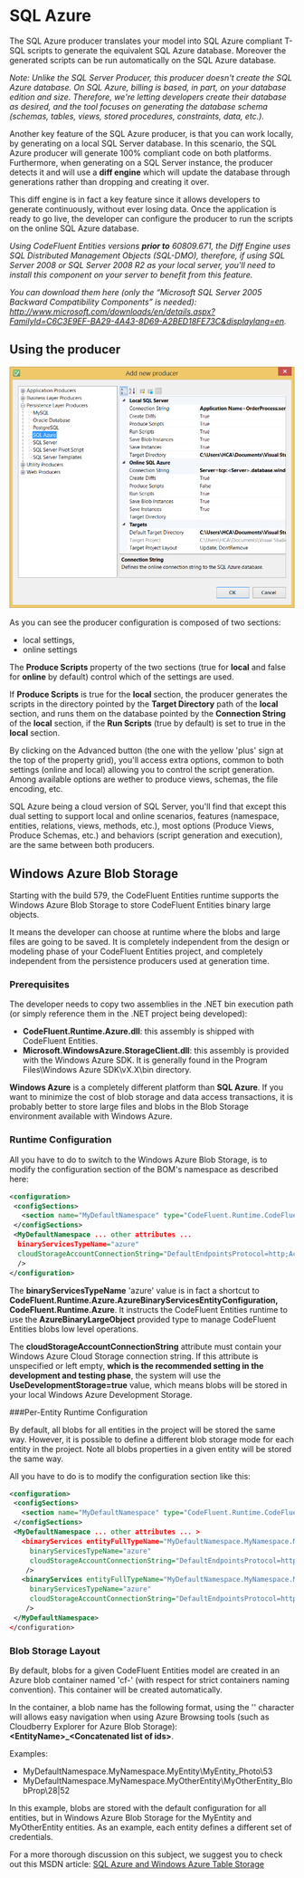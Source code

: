 # SQL Azure

The SQL Azure producer translates your model into SQL Azure compliant T-SQL scripts to generate the equivalent SQL Azure database. Moreover the generated scripts can be run automatically on the SQL Azure database.

*Note: Unlike the SQL Server Producer, this producer doesn't create the SQL Azure database. On SQL Azure, billing is based, in part, on your database edition and size. Therefore, we're letting developers create their database as desired, and the tool focuses on generating the database schema (schemas, tables, views, stored procedures, constraints, data, etc.).*

Another key feature of the SQL Azure producer, is that you can work locally, by generating on a local SQL Server database. In this scenario, the SQL Azure producer will generate 100% compliant code on both platforms. Furthermore, when generating on a SQL Server instance, the producer detects it and will use a **diff engine** which will update the database through generations rather than dropping and creating it over.

This diff engine is in fact a key feature since it allows developers to generate continuously, without ever losing data. Once the application is ready to go live, the developer can configure the producer to run the scripts on the online SQL Azure database.

*Using CodeFluent Entities versions **prior to** 60809.671, the Diff Engine uses SQL Distributed Management Objects (SQL-DMO), therefore, if using SQL Server 2008 or SQL Server 2008 R2 as your local server, you'll need to install this component on your server to benefit from this feature.*

*You can download them here (only the “Microsoft SQL Server 2005 Backward Compatibility Components” is needed): http://www.microsoft.com/downloads/en/details.aspx?FamilyId=C6C3E9EF-BA29-4A43-8D69-A2BED18FE73C&displaylang=en.*

## Using the producer

![](img/sql-azure-01.png)

As you can see the producer configuration is composed of two sections:

* local settings,
* online settings

The **Produce Scripts** property of the two sections (true for **local** and false for **online** by default) control which of the settings are used.

If **Produce Scripts** is true for the **local** section, the producer generates the scripts in the directory pointed by the **Target Directory** path of the **local** section, and runs them on the database pointed by the **Connection String** of the **local** section, if the **Run Scripts** (true by default) is set to true in the **local** section.

By clicking on the Advanced button (the one with the yellow 'plus' sign at the top of the property grid), you'll access extra options, common to both settings (online and local) allowing you to control the script generation. Among available options are wether to produce views, schemas, the file encoding, etc.

SQL Azure being a cloud version of SQL Server, you'll find that except this dual setting to support local and online scenarios, features (namespace, entities, relations, views, methods, etc.), most options (Produce Views, Produce Schemas, etc.) and behaviors (script generation and execution), are the same between both producers.

## Windows Azure Blob Storage

Starting with the build 579, the CodeFluent Entities runtime supports the Windows Azure Blob Storage to store CodeFluent Entities binary large objects. 

It means the developer can choose at runtime where the blobs and large files are going to be saved. It is completely independent from the design or modeling phase of your CodeFluent Entities project, and completely independent from the persistence producers used at generation time.

### Prerequisites

The developer needs to copy two assemblies in the .NET bin execution path (or simply reference them in the .NET project being developed):

* **CodeFluent.Runtime.Azure.dll**: this assembly is shipped with CodeFluent Entities.
* **Microsoft.WindowsAzure.StorageClient.dll**: this assembly is provided with the Windows Azure SDK. It is generally found in the Program Files\Windows Azure SDK\vX.X\bin directory.

**Windows Azure** is a completely different platform than **SQL Azure**. If you want to minimize the cost of blob storage and data access transactions, it is probably better to store large files and blobs in the Blob Storage environment available with Windows Azure.

### Runtime Configuration

All you have to do to switch to the Windows Azure Blob Storage, is to modify the configuration section of the BOM's namespace as described here:

```xml
<configuration>
 <configSections>
   <section name="MyDefaultNamespace" type="CodeFluent.Runtime.CodeFluentConfigurationSectionHandler, CodeFluent.Runtime" />
 </configSections>
 <MyDefaultNamespace ... other attributes ...
  binaryServicesTypeName="azure"
  cloudStorageAccountConnectionString="DefaultEndpointsProtocol=http;AccountName=myAccount01;AccountKey=DGP2vZXD95DGHcCZRAfzfbkKCV0943EvBIRCv7HEGiQ=="
  />
</configuration>
```

The **binaryServicesTypeName** 'azure' value is in fact a shortcut to **CodeFluent.Runtime.Azure.AzureBinaryServicesEntityConfiguration, CodeFluent.Runtime.Azure**. It instructs the CodeFluent Entities runtime to use the **AzureBinaryLargeObject** provided type to manage CodeFluent Entities blobs low level operations.

The **cloudStorageAccountConnectionString** attribute must contain your Windows Azure Cloud Storage connection string. If this attribute is unspecified or left empty, **which is the recommended setting in the development and testing phase**, the system will use the **UseDevelopmentStorage=true** value, which means blobs will be stored in your local Windows Azure Development Storage.

###Per-Entity Runtime Configuration

By default, all blobs for all entities in the project will be stored the same way. However, it is possible to define a different blob storage mode for each entity in the project. Note all blobs properties in a given entity will be stored the same way.

All you have to do is to modify the configuration section like this:

```xml
<configuration>
 <configSections>
   <section name="MyDefaultNamespace" type="CodeFluent.Runtime.CodeFluentConfigurationSectionHandler, CodeFluent.Runtime" />
 </configSections>
 <MyDefaultNamespace ... other attributes ... >
   <binaryServices entityFullTypeName="MyDefaultNamespace.MyNamespace.MyEntity"
     binaryServicesTypeName="azure"
     cloudStorageAccountConnectionString="DefaultEndpointsProtocol=http;AccountName=myAccount01;AccountKey=vZXD95DGHcCZR=="
    />
   <binaryServices entityFullTypeName="MyDefaultNamespace.MyNamespace.MyOtherEntity"
     binaryServicesTypeName="azure"
     cloudStorageAccountConnectionString="DefaultEndpointsProtocol=https;AccountName=myAccount02;AccountKey=vZXD95Dzc5GHcCZR=="
    />
 </MyDefaultNamespace>
</configuration>
```

### Blob Storage Layout

By default, blobs for a given CodeFluent Entities model are created in an Azure blob container named 'cf-<default namespace>' (with respect for strict containers naming convention). This container will be created automatically.

In the container, a blob name has the following format, using the '\' character will allows easy navigation when using Azure Browsing tools (such as Cloudberry Explorer for Azure Blob Storage): **<Entity Full Type Name>\<EntityName>_<Property Name>\<Concatenated list of ids>**.

Examples:

* MyDefaultNamespace.MyNamespace.MyEntity\MyEntity_Photo\53
* MyDefaultNamespace.MyNamespace.MyOtherEntity\MyOtherEntity_BlobProp\28|52

In this example, blobs are stored with the default configuration for all entities, but in Windows Azure Blob Storage for the MyEntity and MyOtherEntity entities. As an example, each entity defines a different set of credentials.

For a more thorough discussion on this subject, we suggest you to check out this MSDN article: [SQL Azure and Windows Azure Table Storage](https://msdn.microsoft.com/en-gb/magazine/gg309178.aspx)